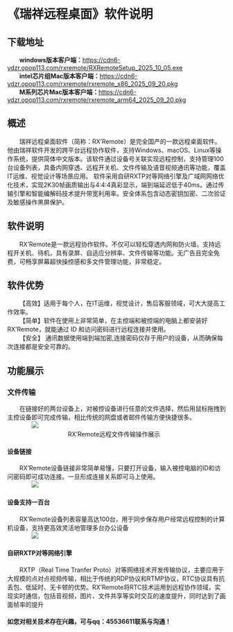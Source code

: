 # 《瑞祥远程桌面》软件说明
## 下载地址
&emsp;&emsp;<strong>windows版本客户端：</strong><a href="https://cdn6-ydzr.opop113.com/rxremote/RXRemoteSetup_2025_10_05.exe" target="_blank">https://cdn6-ydzr.opop113.com/rxremote/RXRemoteSetup_2025_10_05.exe</a>    
&emsp;&emsp;<strong>intel芯片组Mac版本客户端：</strong><a href="https://cdn6-ydzr.opop113.com/rxremote/rxremote_x86_2025_09_20.pkg" target="_blank">https://cdn6-ydzr.opop113.com/rxremote/rxremote_x86_2025_09_20.pkg</a>   
&emsp;&emsp;<strong>M系列芯片Mac版本客户端：</strong><a href="https://cdn6-ydzr.opop113.com/rxremote/rxremote_arm64_2025_09_20.pkg" target="_blank">https://cdn6-ydzr.opop113.com/rxremote/rxremote_arm64_2025_09_20.pkg</a>   
## 概述
&emsp;&emsp;瑞祥远程桌面软件（简称：RX’Remote）是完全国产的一款远程桌面软件。他由瑞祥软件开发的跨平台远程协作软件，支持Windows、macOS、Linux等操作系统，提供简体中文版本。该软件通过设备号关联实现远程控制，支持管理100台设备列表，具备内网穿透、远程开关机、文件传输及语音视频通讯等功能，覆盖IT运维、视觉设计等场景应用。 软件采用自研RXTP对等网络引擎及广域网网络优化技术，实现2K30帧画质输出与4:4:4真彩显示，端到端延迟低于40ms。通过传输引擎和智能编解码技术提升带宽利用率。安全体系包含动态密钥加密、二次验证及敏感操作黑屏保护。     
## 软件说明
&emsp;&emsp;RX’Remote是一款远程协作软件。不仅可以轻松穿透内网和防火墙，支持远程开关机、待机，具有录屏、自适应分辨率、文件传输等功能。无广告且完全免费，可畅享屏幕超快操控感和多文件管理功能，非常稳定。   
## 软件优势
&emsp;&emsp;【高效】适用于每个人，在IT运维，视觉设计，售后客服领域，可大大提高工作效率。    
&emsp;&emsp;【简单】软件在使用上非常简单，在主控端和被控端的电脑上都安装好 RX’Remote，就能通过 ID 和访问密码进行远程连接并使用。   
&emsp;&emsp;【安全】 通讯数据使用端到端加密,连接密码仅存于用户的设备，从而确保每次连接都是安全可靠的。   
## 功能展示
### 文件传输
&emsp;&emsp;在链接好的两台设备上，对被控设备进行任意的文件选择，然后用鼠标拖拽到主控设备即可完成传输，相比传统的网盘或者邮件传输方便快捷很多。   
&emsp;&emsp;&emsp;&emsp;<img src="http://14.103.85.174:8800/rxremote/img/filetransfer.png">       
&emsp;&emsp;&emsp;&emsp;&emsp;&emsp;&emsp;&emsp;&emsp;&emsp;RX’Remote远程文件传输操作展示
#### 设备链接
&emsp;&emsp;RX’Remote设备链接非常简单易懂，只要打开设备，输入被控电脑的ID和访问密码即可成功连接。一旦形成连接关系即可马上使用。   
&emsp;&emsp;&emsp;&emsp;<img src="http://14.103.85.174:8800/rxremote/img/5.png">  
#### 设备支持一百台  
&emsp;&emsp;RX’Remote设备列表容量高达100台，用于同步保存用户经常远程控制的计算机设备，支持更高效灵活地管理多台办公设备   
&emsp;&emsp;&emsp;&emsp;<img src="http://14.103.85.174:8800/rxremote/img/1.png">  
#### 自研RXTP对等网络引擎
&emsp;&emsp;RXTP（Real Time Tranfer Proto）对等网络技术开发传输协议，主要应用于大规模的点对点视频传输，相比于传统的RDP协议和RTMP协议，RTC协议具有抗丢包、低延时、无卡顿的优势。RX’Remote将RTC技术运用到远程协作领域，实现实时通信，包括音视频，图片、文件共享等实时交互的速度提升，同时达到了画面帧率的提升  
#### 如您对相关技术存在兴趣，可与qq：45536611联系与沟通！
